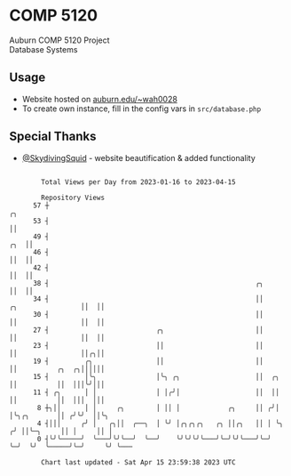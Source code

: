 # COMP 5120
Auburn COMP 5120 Project  
Database Systems

## Usage
- Website hosted on [auburn.edu/~wah0028](https://webhome.auburn.edu/~wah0028/)
- To create own instance, fill in the config vars in `src/database.php`

## Special Thanks
- [@SkydivingSquid](https://github.com/SkydivingSquid) - website beautification & added functionality

```

        Total Views per Day from 2023-01-16 to 2023-04-15

        Repository Views
      57 ┼                                                                                   ╭╮
      53 ┤                                                                                   ││
      49 ┤                                                                               ╭╮  ││
      46 ┤                                                                               ││  ││
      42 ┤                                                                               ││  ││
      38 ┤                                                    ╭╮                         ││  ││
      34 ┤                                                    ││       ╭╮                ││  ││
      30 ┤                                                    ││       ││                ││  ││
      27 ┤                           ╭╮                       ││       ││                ││  ││
      23 ┤                           ││                       ││       ││                ││╭╮││
      19 ┤         ╭╮                ││                       ││       ││          ╭╮  ╭╮││││││
      15 ┤         │╰╮               │╰╮ ╭╮                   ││  ╭╮   ││          ││  │││╰╯│││
      11 ┤ ╭╮      │ │               │ │╭╯│                   ││  ││   ││          ││  │││  │││
       8 ┼╮││      │ │     ╭╮        │ ││ │            ╭╮     ││ ╭╯│   │╰╮╭╮       ││ ╭╯╰╯  ││╰╮
       4 ┤│││     ╭╯ │   ╭╮││  ╭──╮  │ ╰╯ │╭╮╭╮╭╮   ╭╮ ││╭╮   ││ │ ╰╮ ╭╯ ││╰─╮     ││ │     ││ │
       0 ┤╰╯╰─────╯  ╰───╯╰╯╰──╯  ╰──╯    ╰╯╰╯╰╯╰───╯╰─╯╰╯╰───╯╰─╯  ╰─╯  ╰╯  ╰─────╯╰─╯     ╰╯ ╰───

        Chart last updated - Sat Apr 15 23:59:38 2023 UTC
        
```
